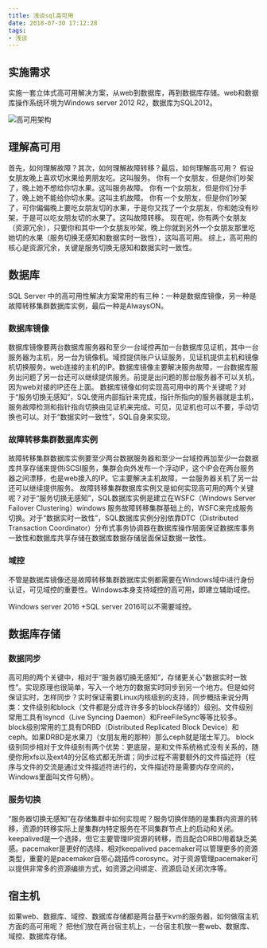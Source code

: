 ```yaml
---
title: 浅谈sql高可用
date: 2018-07-30 17:12:28
tags:
- 浅谈
---
```


## 实施需求
实施一套立体式高可用解决方案，从web到数据库，再到数据库存储。web和数据库操作系统环境为Windows server 2012 R2，数据库为SQL2012。

![高可用架构](https://qiniu.li-rui.top/高可用架构.jpg)

<!--more-->

## 理解高可用
首先，如何理解故障？其次，如何理解故障转移？最后，如何理解高可用？
假设女朋友晚上喜欢切水果给男朋友吃。这叫服务。
你有一个女朋友，但是你们吵架了，晚上她不想给你切水果。这叫服务故障。
你有一个女朋友，但是你们分手了，晚上她不能给你切水果。这叫主机故障。
你有一个女朋友，但是你们吵架了，可你偏偏晚上要吃女朋友切的水果，于是你又找了一个女朋友，你和她没有吵架，于是可以吃女朋友切的水果了。这叫故障转移。
现在呢，你有两个女朋友（资源冗余），只要你和其中一个女朋友吵架，晚上你就到另外一个女朋友那里吃她切的水果（服务切换无感知和数据实时一致性），这叫高可用。
综上，高可用的核心是资源冗余，关键是服务切换无感知和数据实时一致性。

## 数据库
SQL Server 中的高可用性解决方案常用的有三种：一种是数据库镜像，另一种是故障转移集群数据库实例，最后一种是AlwaysON。

### 数据库镜像
数据库镜像要两台数据库服务器和至少一台域控再加一台数据库见证机，其中一台服务器为主机，另一台为镜像机。域控提供账户认证服务，见证机提供主机和镜像机切换服务。web连接的主机的IP。数据库镜像主要解决服务故障，一台数据库服务出问题了另一台还可以继续提供服务。前提是出问题的那台服务器不可以关机，因为web对接的IP还在上面。
数据库镜像如何实现高可用中的两个关键呢？对于“服务切换无感知”，SQL使用内部指针来完成，指针所指向的服务器就是主机，服务故障检测和指针指向切换由见证机来完成。可见，见证机也可以不要，手动切换也可以。对于“数据实时一致性”，SQL自身来实现。

### 故障转移集群数据库实例

故障转移集群数据库实例要至少两台数据服务器和至少一台域控再加至少一台数据库共享存储来提供iSCSI服务，集群会向外发布一个浮动IP，这个IP会在两台服务器之间漂移，也是web接入的IP。它主要解决主机故障，一台服务器关机了另一台还可以继续提供服务。
故障转移集群数据库实例又是如何实现高可用的两个关键呢？对于“服务切换无感知”，SQL数据库实例是建立在WSFC（Windows Server Failover Clustering）windows 服务故障转移集群基础上的，WSFC来完成服务切换。对于“数据实时一致性”，SQL数据库实例分别依靠DTC（Distributed Transaction Coordinator）分布式事务协调器在数据库操作层面保证数据库事务一致性和数据库共享存储在数据库数据存储层面保证数据一致性。


### 域控
不管是数据库镜像还是故障转移集群数据库实例都需要在Windows域中进行身份认证，可见域控的重要性。Windows本身支持域控的高可用，即建立辅助域控。

Windows server 2016 +SQL server 2016可以不需要域控。

## 数据库存储
### 数据同步

高可用的两个关键中，相对于“服务器切换无感知”，存储更关心“数据实时一致性”。实现原理也很简单，写入一个地方的数据实时同步到另一个地方。但是如何保证实时，怎样同步？实时保证需要Linux内核级别的支持，同步概括来说分两类：文件级别和block（文件都是分成许许多多的block存储的）级别。文件级别常用工具有lsyncd（Live Syncing Daemon）和FreeFileSync等等比较多。
block级别常用的工具有DRBD（Distributed Replicated Block Device）和ceph。如果DRBD是水果刀（女朋友用的那种）那么ceph就是瑞士军刀。
block级别同步相对于文件级别有两个优势：更底层，是和文件系统格式没有关系的，随便你用xfs以及ext4的分区格式都无所谓；同步过程不需要额外的文件描述符（程序与文件的交流是通过文件描述符进行的，文件描述符是需要内存空间的，Windows里面叫文件句柄）。


### 服务切换

“服务器切换无感知”在存储集群中如何实现呢？服务切换伴随的是集群内资源的转移，资源的转移实际上是集群内特定服务在不同集群节点上的启动和关闭。keepalived是一个选择，但它主要管理IP资源的转移，而且配合DRBD用着缺乏美感。pacemaker是更好的选择，相对keepalived pacemaker可以管理更多的资源类型，重要的是pacemaker自带心跳插件corosync。对于资源管理pacemaker可以提供非常多的资源编排方式，如资源之间绑定、资源启动关闭次序等。


## 宿主机
如果web、数据库、域控、数据库存储都是两台基于kvm的服务器，如何做宿主机方面的高可用呢？
把他们放在两台宿主机上，一台宿主机放一套web、数据库、域控、数据库存储。


